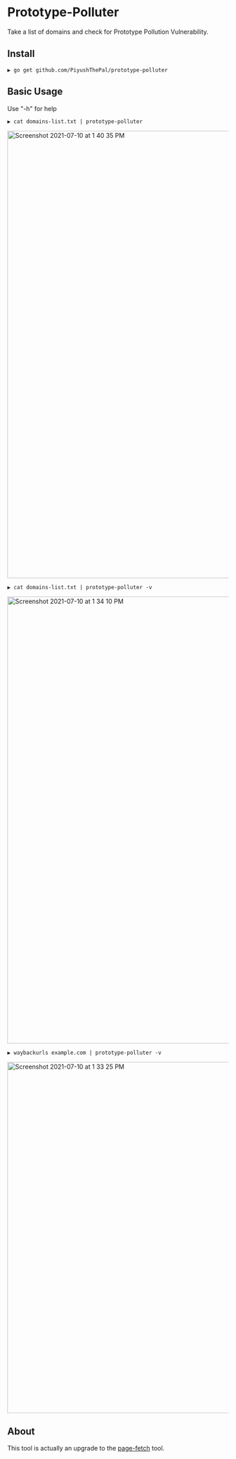 # Prototype-Polluter

Take a list of domains and check for Prototype Pollution Vulnerability.

## Install

```
▶ go get github.com/PiyushThePal/prototype-polluter
```
## Basic Usage

Use "-h" for help

```
▶ cat domains-list.txt | prototype-polluter
```
<img width="1018" alt="Screenshot 2021-07-10 at 1 40 35 PM" src="https://user-images.githubusercontent.com/46394419/125156722-93690c80-e184-11eb-97d1-aac6409afda0.png">

```
▶ cat domains-list.txt | prototype-polluter -v
```
<img width="1017" alt="Screenshot 2021-07-10 at 1 34 10 PM" src="https://user-images.githubusercontent.com/46394419/125156712-864c1d80-e184-11eb-92f1-4202be0bf661.png">

```
▶ waybackurls example.com | prototype-polluter -v
```
<img width="799" alt="Screenshot 2021-07-10 at 1 33 25 PM" src="https://user-images.githubusercontent.com/46394419/125156723-93690c80-e184-11eb-8023-7dfb78eaefa2.png">

## About

This tool is actually an upgrade to the <a href="https://github.com/detectify/page-fetch">page-fetch</a> tool.
